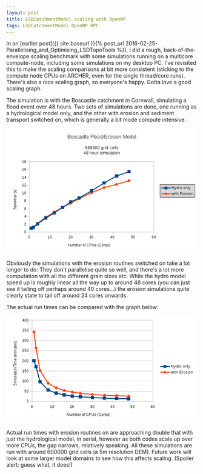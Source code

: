 ```yaml
---
layout: post
title: LSDCatchmentModel scaling with OpenMP
tags: LSDCatchmentModel OpenMP HPC
---
```


In an [earlier post]({{ site.baseurl }}{% post_url 2016-02-25-Parallelising_and_Optimising_LSDTopoTools %}), I did a rough, back-of-the-envelope scaling benchmark with some simulations running on a multicore compute-node, including some simulations on my desktop PC. I've revisited this to make the scaling comparisons at bit more consistent (sticking to the compute node CPUs on ARCHER, even for the single thread/core runs). There's also a nice scaling graph, so everyone's happy. Gotta love a good scaling graph.

The simulation is with the Boscastle catchment in Cornwall, simulating a flood event over 48 hours. Two sets of simulations are done, one running as a hydrological model only, and the other with erosion and sediment transport switched on, which is generally a bit mode compute intensive.

![boscastle_speed_up](images/blog_boscastle.png)

Obviously the simulations with the erosion routines switched on take a lot longer to do: They don't parallelise quite so well, and there's a lot more computation with all the different grain sizes etc. While the hydro model speed up is roughly linear all the way up to around 48 cores (you can just see it tailing off perhaps around 40 cores...) the erosion simulations quite clearly state to tail off around 24 cores onwards.

The actual run times can be compared with the graph below:

![boscastle_runtime](images/blog_boscastle2.png)

Actual run times with erosion routines on are approaching double that with just the hydrological model, in serial, however as both codes scale up over more CPUs, the gap narrows, relatively speaking. All these simulations are run with around 600000 grid cells (a 5m resolution DEM). Future work will look at some larger model domains to see how this affects scaling. (Spoiler alert: guess what, it does!)
